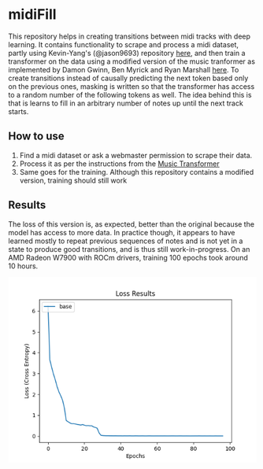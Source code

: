 # midiFill

This repository helps in creating transitions between midi tracks with deep learning. It contains functionality to scrape and process a midi dataset, partly using Kevin-Yang's (@jason9693) repository [here](https://github.com/jason9693/midi-neural-processor), and then train a transformer on the data using a modified version of the music tranformer as implemented by Damon Gwinn, Ben Myrick and Ryan Marshall [here](https://github.com/gwinndr/MusicTransformer-Pytorch). To create transitions instead of causally predicting the next token based only on the previous ones, masking is written so that the transformer has access to a random number of the following tokens as well. The idea behind this is that is learns to fill in an arbitrary number of notes up until the next track starts.

## How to use
1. Find a midi dataset or ask a webmaster permission to scrape their data.
2. Process it as per the instructions from the [Music Transformer](https://github.com/gwinndr/MusicTransformer-Pytorch)
3. Same goes for the training. Although this repository contains a modified version, training should still work

## Results
The loss of this version is, as expected, better than the original because the model has access to more data. In practice though, it appears to have learned mostly to repeat previous sequences of notes and is not yet in a state to produce good transitions, and is thus still work-in-progress. On an AMD Radeon W7900 with ROCm drivers, training 100 epochs took around 10 hours.

![](https://github.com/file-acomplaint/midiFill/blob/main/MusicTransformer-Pytorch/loss_graph.png?raw=true)
